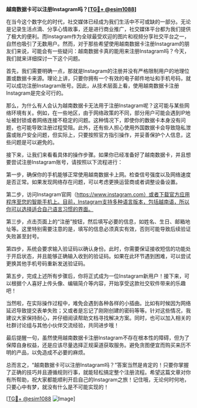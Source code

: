 **越南数据卡可以注册Instagram吗？[[TG💪+ @esim1088](https://t.me/s/esim1088)]**

在当今这个数字化的时代，社交媒体已经成为我们生活中不可或缺的一部分。无论是记录生活点滴、分享心情故事，还是进行商业推广，社交媒体平台都为我们提供了极大的便利。而Instagram作为全球最受欢迎的图片和视频分享社交平台之一，自然也吸引了无数用户。然而，对于那些希望使用越南数据卡注册Instagram的朋友们来说，可能会有一些疑问：越南数据卡真的能用来注册Instagram吗？今天，我们就来详细探讨一下这个问题。

首先，我们需要明确一点，那就是Instagram的注册并没有严格限制用户的地理位置或数据卡来源。理论上讲，只要你拥有一个有效的电子邮件地址和手机号码，就可以成功注册Instagram账号。因此，从技术层面上看，使用越南数据卡注册Instagram是完全可行的。

那么，为什么有人会认为越南数据卡无法用于注册Instagram呢？这可能与某些网络环境有关。例如，在一些地区，由于网络政策的不同，部分用户可能会遇到IP地址被封锁或者网络连接不稳定的问题。这种情况下，即使你的数据卡本身没有问题，也可能导致注册过程受阻。此外，还有些人担心使用外国数据卡会导致隐私泄露或账户安全问题，但实际上，只要按照官方指引操作，并妥善保护个人信息，这些问题是可以避免的。

接下来，让我们来看看具体的操作步骤。如果你已经准备好了越南数据卡，并且想要尝试注册Instagram账号，请按照以下流程进行：

第一步，确保你的手机能够正常使用越南数据卡上网。检查信号强度以及网络速度是否正常。如果发现网络存在问题，可以考虑更换运营商或者调整设备设置。

第二步，访问Instagram官网（https://www.instagram.com）或者下载官方应用程序至您的智能手机上。目前，Instagram支持多种语言版本，包括越南语，所以你可以选择适合自己语言习惯的界面。

第三步，点击页面上的“注册”按钮，然后填写必要的信息，如姓名、生日、邮箱地址等。这里特别需要注意的是，填写的信息必须真实有效，否则可能导致后续验证失败甚至封号。

第四步，系统会要求输入验证码以确认身份。此时，你需要保证接收短信的功能处于开启状态，并且能够正确输入收到的验证码。如果在此环节遇到困难，可以尝试更换其他手机号码重新发送验证码。

第五步，完成上述所有步骤后，你将正式成为一位Instagram新用户！接下来，可以根据个人喜好上传头像、编辑简介等内容，开始享受这款社交软件带来的乐趣吧！

当然啦，在实际操作过程中，难免会遇到各种各样的小插曲。比如有时候因为网络延迟导致提交表单失败；又或者是忘记了刚刚创建的密码等等。针对这些情况，我建议大家保持耐心，并仔细阅读帮助文档寻找解决方案。同时，也可以加入相关的社群讨论组与其他小伙伴交流经验，共同进步哦！

最后提醒一句，虽然使用越南数据卡注册Instagram不存在根本性的障碍，但为了保障自身权益，还是应该尽量选择正规渠道获取服务。避免贪图便宜而购买来历不明的产品，以免造成不必要的麻烦。

总而言之，“越南数据卡可以注册Instagram吗？”答案当然是肯定的！只要你掌握了正确的技巧并且遵循规则行事，就能轻松搞定整个注册流程。希望这篇文章对你有所帮助，祝大家都能顺利开启自己的Instagram之旅！记住哦，无论何时何地，只要心中有梦，就没有什么是不可能实现的！

[[TG💪+ @esim1088](https://t.me/s/esim1088) ![Image](https://i.postimg.cc/4NQfJmqS/Snipaste-2025-05-13-00-14-12.png)]